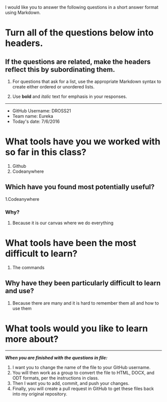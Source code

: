 I would like you to answer the following questions in a short answer format using Markdown. 

# Turn all of the questions below into headers. 

## If the questions are related, make the headers reflect this by subordinating them.  

1. For questions that ask for a list, use the appropriate Markdown syntax to create either ordered or unordered lists. 

2. Use **bold** and *italic* text for emphasis in your responses.

* * *

* GitHub Username: DROSS21
* Team name: Eureka
* Today's date: 7/6/2016

# What tools have you we worked with so far in this class?
1. Github 
2. Codeanywhere
## Which have you found most potentially useful? 
1.Codeanywhere
### Why? 
1. Because it is our canvas where we do everything
# What tools have been the most difficult to learn? 
1. The commands
## Why have they been particularly difficult to learn and use?
1. Because there are many and it is hard to remember them all and how to use them 
# What tools would you like to learn more about?

* * * 

***When you are finished with the questions in file:*** 

1. I want you to change the name of the file to your GitHub username. 
2. You will then work as a group to convert the file to HTML, DOCX, and ODT formats, per the instructions in  class. 
3. Then I want you to add, commit, and push your changes. 
4. Finally, you will create a pull request in GitHub to get these files back into my original repository. 